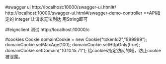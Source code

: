 
#swagger  ui
http://localhost:10000/swagger-ui.html#/
http://localhost:10000/swagger-ui.html#/swagger-demo-controller
**API指定的 integer  让请求无法到达 用String即可

#feignclient 测试
http://localhost:10000/c

#cookies
 Cookie domainCookie = new Cookie("tokenId2","999999");
            domainCookie.setMaxAge(100);
            domainCookie.setHttpOnly(true);
            domainCookie.setDomain("10.10.15.71");
  给cookies指定访问的域，防止cookie被泄露。